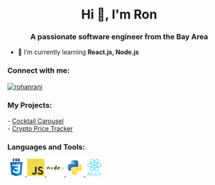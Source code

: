 <h1 align="center">Hi 👋, I'm Ron</h1>
<h3 align="center">A passionate software engineer from the Bay Area</h3>


- 🌱 I’m currently learning **React.js, Node.js**

<h3 align="left">Connect with me:</h3>
<p align="left">
<a href="https://linkedin.com/in/rohanrani" target="blank"><img align="center" src="https://raw.githubusercontent.com/rahuldkjain/github-profile-readme-generator/master/src/images/icons/Social/linked-in-alt.svg" alt="rohanrani" height="30" width="40" /></a>
</p>
<h3 align="left">My Projects:</h3>
- <a href = "https://github.com/ronran1/cocktail-carousel" target="_">Cocktail Carousel</a><br>
- <a href = "https://github.com/ronran1/api-app1" target="_">Crypto Price Tracker</a>
<h3 align="left">Languages and Tools:</h3>
<p align="left"> <a href="https://www.w3schools.com/css/" target="_blank" rel="noreferrer"> <img src="https://raw.githubusercontent.com/devicons/devicon/master/icons/css3/css3-original-wordmark.svg" alt="css3" width="40" height="40"/> </a> <a href="https://developer.mozilla.org/en-US/docs/Web/JavaScript" target="_blank" rel="noreferrer"> <img src="https://raw.githubusercontent.com/devicons/devicon/master/icons/javascript/javascript-original.svg" alt="javascript" width="40" height="40"/> </a> <a href="https://nodejs.org" target="_blank" rel="noreferrer"> <img src="https://raw.githubusercontent.com/devicons/devicon/master/icons/nodejs/nodejs-original-wordmark.svg" alt="nodejs" width="40" height="40"/> </a> <a href="https://www.python.org" target="_blank" rel="noreferrer"> <img src="https://raw.githubusercontent.com/devicons/devicon/master/icons/python/python-original.svg" alt="python" width="40" height="40"/> </a> <a href="https://reactjs.org/" target="_blank" rel="noreferrer"> <img src="https://raw.githubusercontent.com/devicons/devicon/master/icons/react/react-original-wordmark.svg" alt="react" width="40" height="40"/> </a> </p>

<!-- <p><img align="center" src="https://github-readme-streak-stats.herokuapp.com/?user=ronran1&" alt="ronran1" /></p>
 -->
